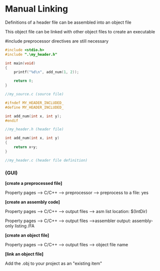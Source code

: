 # Manual Linking

Definitions of a header file can be assembled into an object file

This object file can be linked with other object files to create an executable

\#include preprocessor directives are still necessary

```c
#include <stdio.h>
#include ".\my_header.h"

int main(void)
{
    printf("%d\n", add_num(1, 2));

    return 0;
}

//my_source.c (source file)
```

```c
#ifndef MY_HEADER_INCLUDED_
#define MY_HEADER_INCLUDED_

int add_num(int x, int y);
#endif

//my_header.h (header file)
```

```c
int add_num(int x, int y)
{
    return x+y;
}

//my_header.c (header file definition)
```

### (GUI)

**[create a preprocessed file]**

Property pages --&gt; C/C++ --&gt; preprocessor --&gt; preprocess to a file: yes

**[create an assembly code]**

Property pages --&gt; C/C++ --&gt; output files --&gt; asm list location: $\(IntDir\)

Property pages --&gt; C/C++ --&gt; output files --&gt;assembler output: assembly-only listing /FA

**[create an object file]**

Property pages --&gt; C/C++ --&gt; output files --&gt; object file name

**[link an object file]**

Add the .obj to your project as an "existing item"



